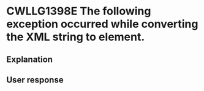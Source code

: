 # CWLLG1398E The following exception occurred while converting the XML string to element.

## Explanation

## User response